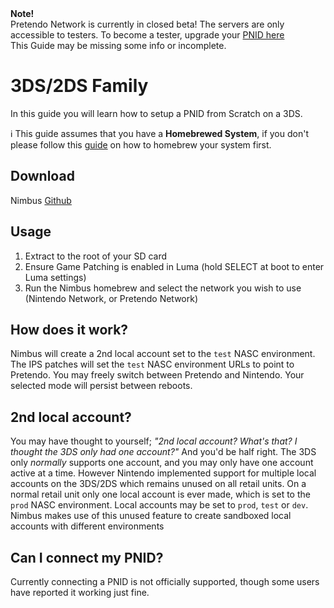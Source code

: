 <div class="tip red">
	<strong>Note!</strong>
	<br>
	Pretendo Network is currently in closed beta! The servers are only accessible to testers. To become a tester, upgrade your <a href="/account/upgrade" target="_blank">PNID here</a>
</div>

<div class="tip green">This Guide may be missing some info or incomplete.</div>

# 3DS/2DS Family

In this guide you will learn how to setup a PNID from Scratch on a 3DS.

<div class="tip">
	ℹ️ This guide assumes that you have a <b>Homebrewed System</b>, if you don't please follow this <a href="https://3ds.hacks.guide/" target="_blank">guide</a> on how to homebrew your system first.
</div>

## Download
Nimbus [Github](https://github.com/PretendoNetwork/nimbus/releases)


## Usage
1. Extract to the root of your SD card
2. Ensure Game Patching is enabled in Luma (hold SELECT at boot to enter Luma settings)
3. Run the Nimbus homebrew and select the network you wish to use (Nintendo Network, or Pretendo Network)

## How does it work?
Nimbus will create a 2nd local account set to the `test` NASC environment. The IPS patches will set the `test` NASC environment URLs to point to Pretendo. You may freely switch between Pretendo and Nintendo. Your selected mode will persist between reboots.

## 2nd local account?
You may have thought to yourself; _"2nd local account? What's that? I thought the 3DS only had one account?"_ And you'd be half right. The 3DS only _normally_ supports one account, and you may only have one account active at a time. However Nintendo implemented support for multiple local accounts on the 3DS/2DS which remains unused on all retail units. On a normal retail unit only one local account is ever made, which is set to the `prod` NASC environment. Local accounts may be set to `prod`, `test` or `dev`. Nimbus makes use of this unused feature to create sandboxed local accounts with different environments

## Can I connect my PNID?
Currently connecting a PNID is not officially supported, though some users have reported it working just fine.